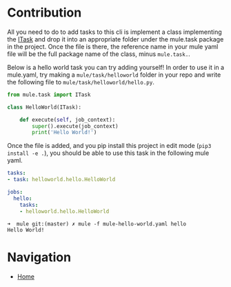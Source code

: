 # Contribution

All you need to do to add tasks to this cli is implement a class implementing the [ITask](../mule/task/__init__.py) and drop it into an appropriate folder under the mule.task package in the project. Once the file is there, the reference name in your mule yaml file will be the full package name of the class, minus `mule.task.`.

Below is a hello world task you can try adding yourself! In order to use it in a mule.yaml, try making a `mule/task/helloworld` folder in your repo and write the following file to `mule/task/helloworld/hello.py`.

```python
from mule.task import ITask

class HelloWorld(ITask):

    def execute(self, job_context):
        super().execute(job_context)
        print('Hello World!')
```

Once the file is added, and you pip install this project in edit mode (`pip3 install -e .`), you should be able to use this task in the following mule yaml.

```yaml
tasks:
- task: helloworld.hello.HelloWorld

jobs:
  hello:
    tasks:
    - helloworld.hello.HelloWorld
```

```
➜  mule git:(master) ✗ mule -f mule-hello-world.yaml hello
Hello World!
```

# Navigation
* [Home](../README.md)
